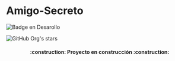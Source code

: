 # Amigo-Secreto
![Badge en Desarollo](https://img.shields.io/badge/STATUS-EN%20DESAROLLO-green)

 ![GitHub Org's stars](https://img.shields.io/github/stars/camilafernanda?style=social)

<h4 align="center">
:construction: Proyecto en construcción :construction:
</h4>
